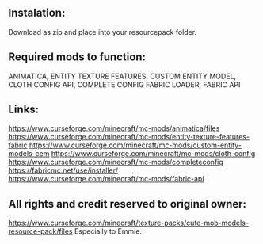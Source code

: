 Instalation:
--------------------------------------------------------
Download as zip and place into your resourcepack folder.

Required mods to function:
--------------------------------------------------------
ANIMATICA, ENTITY TEXTURE FEATURES, CUSTOM ENTITY MODEL, CLOTH CONFIG API, COMPLETE CONFIG
FABRIC LOADER, FABRIC API

Links:
--------------------------------------------------------
https://www.curseforge.com/minecraft/mc-mods/animatica/files
https://www.curseforge.com/minecraft/mc-mods/entity-texture-features-fabric
https://www.curseforge.com/minecraft/mc-mods/custom-entity-models-cem
https://www.curseforge.com/minecraft/mc-mods/cloth-config
https://www.curseforge.com/minecraft/mc-mods/completeconfig
https://fabricmc.net/use/installer/
https://www.curseforge.com/minecraft/mc-mods/fabric-api

All rights and credit reserved to original owner:
------------------------------------------------------
https://www.curseforge.com/minecraft/texture-packs/cute-mob-models-resource-pack/files
Especially to Emmie.
